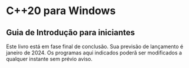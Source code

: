 # C++20 para Windows
## Guia de Introdução para iniciantes

Este livro está em fase final de conclusão. Sua previsão de lançamento é janeiro de 2024.
Os programas aqui indicados poderã ser modificados a qualquer instante sem prévio aviso.
